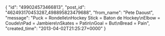  {
   "id": "499024573466813",
   "post_id": "462493170453287_498895823479688",
   "from_name": "Pete Daoust",
   "message": "Puck = Rondelle\nHockey Stick = Baton de Hockey\nElbow = Coude\nPad = Jambiere\nSkates = Patin\nGoal = But\nBread = Pain",
   "created_time": "2013-04-02T21:25:27+0000"
 }
